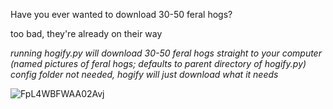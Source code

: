 Have you ever wanted to download 30-50 feral hogs?

too bad, they're already on their way

*running hogify.py will download 30-50 feral hogs straight to your computer*
*(named pictures of feral hogs; defaults to parent directory of hogify.py)*
*config folder not needed, hogify will just download what it needs*

![FpL4WBFWAA02Avj](https://user-images.githubusercontent.com/57373007/219784371-a28df824-b7a2-49df-a87d-5b4b4310e412.jpg)
